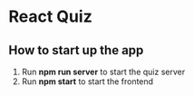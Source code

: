 # React Quiz

## How to start up the app

1. Run **npm run server** to start the quiz server
2. Run **npm start** to start the frontend
